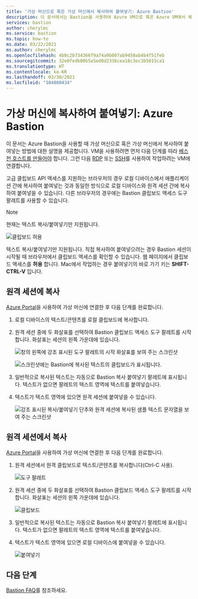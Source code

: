 ```yaml
---
title: '가상 머신으로 혹은 가상 머신에서 복사하여 붙여넣기: Azure Bastion'
description: 이 문서에서는 Bastion을 사용하여 Azure VM으로 혹은 Azure VM에서 복사하고 붙여넣는 방법에 대해 알아봅니다.
services: bastion
author: cherylmc
ms.service: bastion
ms.topic: how-to
ms.date: 03/22/2021
ms.author: cherylmc
ms.openlocfilehash: 4b0c2b734366f9a74a9b007ab9450ab4b4f51feb
ms.sourcegitcommit: 32e0fedb80b5a5ed0d2336cea18c3ec3b5015ca1
ms.translationtype: HT
ms.contentlocale: ko-KR
ms.lasthandoff: 03/30/2021
ms.locfileid: "104800434"
---
```

# <a name="copy-and-paste-to-a-virtual-machine-azure-bastion"></a>가상 머신에 복사하여 붙여넣기: Azure Bastion

이 문서는 Azure Bastion을 사용할 때 가상 머신으로 혹은 가상 머신에서 복사하여 붙여넣는 방법에 대한 설명을 제공합니다. VM을 사용하려면 먼저 다음 단계를 따라 [베스천 호스트를 만들어야](./tutorial-create-host-portal.md) 합니다. 그런 다음 [RDP](bastion-connect-vm-rdp.md) 또는 [SSH](bastion-connect-vm-ssh.md)를 사용하여 작업하려는 VM에 연결합니다.

고급 클립보드 API 액세스를 지원하는 브라우저의 경우 로컬 디바이스에서 애플리케이션 간에 복사하여 붙여넣는 것과 동일한 방식으로 로컬 디바이스와 원격 세션 간에 복사하여 붙여넣을 수 있습니다. 다른 브라우저의 경우에는 Bastion 클립보드 액세스 도구 팔레트를 사용할 수 있습니다.

>[!NOTE]
>현재는 텍스트 복사/붙여넣기만 지원됩니다.
>

   ![클립보드 허용](./media/bastion-vm-manage/allow.png)

텍스트 복사/붙여넣기만 지원됩니다. 직접 복사하여 붙여넣으려는 경우 Bastion 세션이 시작될 때 브라우저에서 클립보드 액세스를 확인할 수 있습니다. 웹 페이지에서 클립보드 액세스를 **허용** 합니다. Mac에서 작업하는 경우 붙여넣기의 바로 가기 키는 **SHIFT-CTRL-V** 입니다.

## <a name="copy-to-a-remote-session"></a><a name="to"></a>원격 세션에 복사

[Azure Portal](https://portal.azure.com)을 사용하여 가상 머신에 연결한 후 다음 단계를 완료합니다.

1. 로컬 디바이스의 텍스트/콘텐츠를 로컬 클립보드에 복사합니다.
1. 원격 세션 중에 두 화살표를 선택하여 Bastion 클립보드 액세스 도구 팔레트를 시작합니다. 화살표는 세션의 왼쪽 가운데에 있습니다.

   ![창의 왼쪽에 강조 표시된 도구 팔레트의 시작 화살표를 보여 주는 스크린샷](./media/bastion-vm-manage/left.png)

   ![스크린샷에는 Bastion에 복사된 텍스트의 클립보드가 표시됩니다.](./media/bastion-vm-manage/clipboard.png)
1. 일반적으로 복사된 텍스트는 자동으로 Bastion 복사 붙여넣기 팔레트에 표시됩니다. 텍스트가 없으면 팔레트의 텍스트 영역에 텍스트를 붙여넣습니다.
1. 텍스트가 텍스트 영역에 있으면 원격 세션에 붙여넣을 수 있습니다.

   ![강조 표시된 복사/붙여넣기 단추와 원격 세션에 복사된 샘플 텍스트 문자열을 보여 주는 스크린샷](./media/bastion-vm-manage/local.png)

## <a name="copy-from-a-remote-session"></a><a name="from"></a>원격 세션에서 복사

[Azure Portal](https://portal.azure.com)을 사용하여 가상 머신에 연결한 후 다음 단계를 완료합니다.

1. 원격 세션에서 원격 클립보드로 텍스트/콘텐츠를 복사합니다(Ctrl-C 사용).

   ![도구 팔레트](./media/bastion-vm-manage/remote.png)
1. 원격 세션 중에 두 화살표를 선택하여 Bastion 클립보드 액세스 도구 팔레트를 시작합니다. 화살표는 세션의 왼쪽 가운데에 있습니다.

   ![클립보드](./media/bastion-vm-manage/clipboard2.png)
1. 일반적으로 복사된 텍스트는 자동으로 Bastion 복사 붙여넣기 팔레트에 표시됩니다. 텍스트가 없으면 팔레트의 텍스트 영역에 텍스트를 붙여넣습니다.
1. 텍스트가 텍스트 영역에 있으면 로컬 디바이스에 붙여넣을 수 있습니다.

   ![붙여넣기](./media/bastion-vm-manage/local2.png)
 
## <a name="next-steps"></a>다음 단계

[Bastion FAQ](bastion-faq.md)를 참조하세요.
